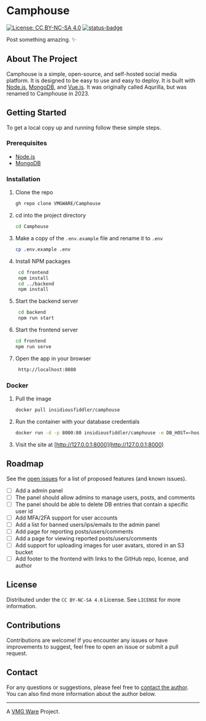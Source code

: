 # Camphouse

[![License: CC BY-NC-SA 4.0][license-shield]][license-url]
[![status-badge](https://woodpecker.vahngomes.dev/api/badges/VMGWARE/Camphouse/status.svg)](https://woodpecker.vahngomes.dev/VMGWARE/Camphouse)

Post something amazing. ✨

## About The Project

Camphouse is a simple, open-source, and self-hosted social media platform. It is designed to be easy to use and easy to deploy. It is built with [Node.js](https://nodejs.org/en/), [MongoDB](https://www.mongodb.com/), and [Vue.js](https://vuejs.org/). It was originally called Aqurilla, but was renamed to Camphouse in 2023.

## Getting Started

To get a local copy up and running follow these simple steps.

### Prerequisites

- [Node.js](https://nodejs.org/en/)
- [MongoDB](https://www.mongodb.com/)

### Installation

1. Clone the repo

   ```sh
   gh repo clone VMGWARE/Camphouse
   ```

2. cd into the project directory

   ```sh
   cd Camphouse
   ```

3. Make a copy of the `.env.example` file and rename it to `.env`

   ```sh
   cp .env.example .env
   ```

4. Install NPM packages

   ```sh
    cd frontend
    npm install
    cd ../backend
    npm install
   ```

5. Start the backend server

   ```sh
    cd backend
    npm run start
   ```

6. Start the frontend server

   ```sh
   cd frontend
   npm run serve
   ```

7. Open the app in your browser

   ```sh
    http://localhost:8080
   ```

### Docker

1. Pull the image

   ```sh
   docker pull insidiousfiddler/camphouse
   ```

2. Run the container with your database credentials

   ```sh
   docker run -d -p 8000:80 insidiousfiddler/camphouse -e DB_HOST=<host> -e DB_PORT=<port> -e DB_NAME=<database> -e DB_USER=<username> -e DB_PASS=<password> -e SESSION_SECRET=<secret> -e JWT_SECRET=<secret>
   ```

3. Visit the site at [http://127.0.0.1:8000](http://127.0.0.1:8000)

## Roadmap

See the [open issues](https://github.com/VMGWARE/Camphouse/issues) for a list of proposed features (and known issues).

- [ ] Add a admin panel
- [ ] The panel should allow admins to manage users, posts, and comments
- [ ] The panel should be able to delete DB entries that contain a specific user id
- [ ] Add MFA/2FA support for user accounts
- [ ] Add a list for banned users/ips/emails to the admin panel
- [ ] Add page for reporting posts/users/comments
- [ ] Add a page for viewing reported posts/users/comments
- [ ] Add support for uploading images for user avatars, stored in an S3 bucket
- [ ] Add footer to the frontend with links to the GitHub repo, license, and author

## License

Distributed under the `CC BY-NC-SA 4.0` License. See `LICENSE` for more information.

## Contributions

Contributions are welcome! If you encounter any issues or have improvements to suggest, feel free to open an issue or submit a pull request.

## Contact

For any questions or suggestions, please feel free to [contact the author](mailto:developers@vmgware.dev). You can also find more information about the author below.

---

A [VMG Ware](https://github.com/VMGWARE) Project.

[license-shield]: https://img.shields.io/badge/License-CC_BY--NC--SA_4.0-lightgrey.svg
[license-url]: https://creativecommons.org/licenses/by-nc-sa/4.0/
